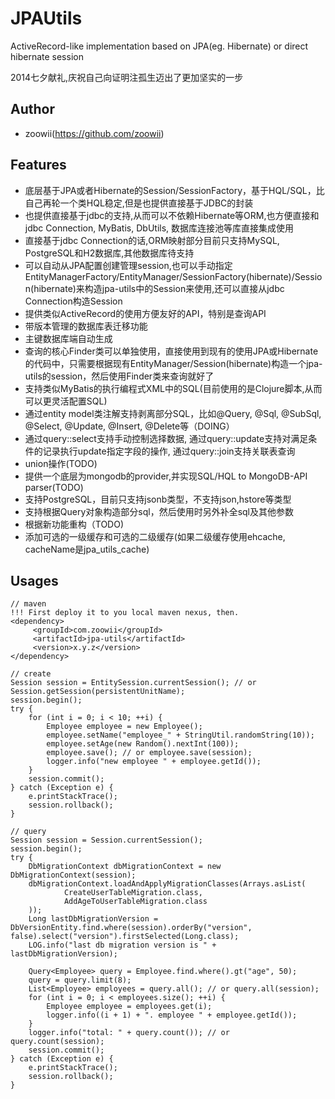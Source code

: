 JPAUtils
=====

ActiveRecord-like implementation based on JPA(eg. Hibernate) or direct hibernate session

2014七夕献礼,庆祝自己向证明注孤生迈出了更加坚实的一步

## Author

* zoowii(https://github.com/zoowii)

## Features

* 底层基于JPA或者Hibernate的Session/SessionFactory，基于HQL/SQL，比自己再轮一个类HQL稳定,但是也提供直接基于JDBC的封装
* 也提供直接基于jdbc的支持,从而可以不依赖Hibernate等ORM,也方便直接和jdbc Connection, MyBatis, DbUtils, 数据库连接池等库直接集成使用
* 直接基于jdbc Connection的话,ORM映射部分目前只支持MySQL, PostgreSQL和H2数据库,其他数据库待支持
* 可以自动从JPA配置创建管理session,也可以手动指定EntityManagerFactory/EntityManager/SessionFactory(hibernate)/Session(hibernate)来构造jpa-utils中的Session来使用,还可以直接从jdbc Connection构造Session
* 提供类似ActiveRecord的使用方便友好的API，特别是查询API
* 带版本管理的数据库表迁移功能
* 主键数据库端自动生成
* 查询的核心Finder类可以单独使用，直接使用到现有的使用JPA或Hibernate的代码中，只需要根据现有EntityManager/Session(hibernate)构造一个jpa-utils的session，然后使用Finder类来查询就好了
* 支持类似MyBatis的执行编程式XML中的SQL(目前使用的是Clojure脚本,从而可以更灵活配置SQL)
* 通过entity model类注解支持剥离部分SQL，比如@Query, @Sql, @SubSql, @Select, @Update, @Insert, @Delete等（DOING）
* 通过query::select支持手动控制选择数据, 通过query::update支持对满足条件的记录执行update指定字段的操作, 通过query::join支持关联表查询
* union操作(TODO)
* 提供一个底层为mongodb的provider,并实现SQL/HQL to MongoDB-API parser(TODO)
* 支持PostgreSQL，目前只支持jsonb类型，不支持json,hstore等类型
* 支持根据Query对象构造部分sql，然后使用时另外补全sql及其他参数
* 根据新功能重构（TODO)
* 添加可选的一级缓存和可选的二级缓存(如果二级缓存使用ehcache, cacheName是jpa_utils_cache)


## Usages

    // maven
    !!! First deploy it to you local maven nexus, then.
    <dependency>
         <groupId>com.zoowii</groupId>
         <artifactId>jpa-utils</artifactId>
         <version>x.y.z</version>
    </dependency>

    // create
    Session session = EntitySession.currentSession(); // or Session.getSession(persistentUnitName);
    session.begin();
    try {
        for (int i = 0; i < 10; ++i) {
            Employee employee = new Employee();
            employee.setName("employee_" + StringUtil.randomString(10));
            employee.setAge(new Random().nextInt(100));
            employee.save(); // or employee.save(session);
            logger.info("new employee " + employee.getId());
        }
        session.commit();
    } catch (Exception e) {
        e.printStackTrace();
        session.rollback();
    }

    // query
    Session session = Session.currentSession();
    session.begin();
    try {
        DbMigrationContext dbMigrationContext = new DbMigrationContext(session);
        dbMigrationContext.loadAndApplyMigrationClasses(Arrays.asList(
                CreateUserTableMigration.class,
                AddAgeToUserTableMigration.class
        ));
        Long lastDbMigrationVersion = DbVersionEntity.find.where(session).orderBy("version", false).select("version").firstSelected(Long.class);
        LOG.info("last db migration version is " + lastDbMigrationVersion);
    
        Query<Employee> query = Employee.find.where().gt("age", 50);
        query = query.limit(8);
        List<Employee> employees = query.all(); // or query.all(session);
        for (int i = 0; i < employees.size(); ++i) {
            Employee employee = employees.get(i);
            logger.info((i + 1) + ". employee " + employee.getId());
        }
        logger.info("total: " + query.count()); // or query.count(session);
        session.commit();
    } catch (Exception e) {
        e.printStackTrace();
        session.rollback();
    }
